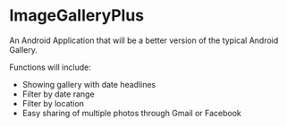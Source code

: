 ImageGalleryPlus
================

An Android Application that will be a better version of the typical Android Gallery.

Functions will include:
- Showing gallery with date headlines
- Filter by date range
- Filter by location
- Easy sharing of multiple photos through Gmail or Facebook
